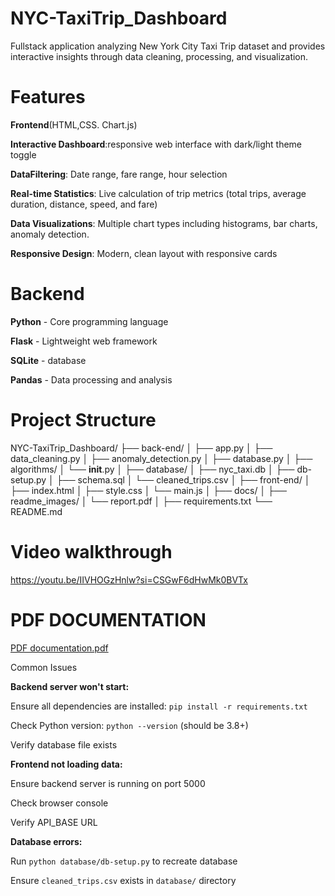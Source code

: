 # NYC-TaxiTrip_Dashboard
 Fullstack application analyzing New York City Taxi Trip dataset and provides interactive insights through data cleaning, processing, and visualization.

 # Features

**Frontend**(HTML,CSS. Chart.js)

**Interactive Dashboard**:responsive web interface with dark/light theme toggle

**DataFiltering**: Date range, fare range, hour selection

**Real-time Statistics**: Live calculation of trip metrics (total trips, average duration, distance, speed, and fare)

**Data Visualizations**: Multiple chart types including histograms, bar charts, anomaly detection.

**Responsive Design**: Modern, clean layout with responsive cards

# Backend

**Python** - Core programming language

**Flask** - Lightweight web framework

**SQLite** -  database

**Pandas** - Data processing and analysis

# Project Structure

NYC-TaxiTrip_Dashboard/
├── back-end/
│   ├── app.py
│   ├── data_cleaning.py
│   ├── anomaly_detection.py
│   ├── database.py
│   ├── algorithms/
│   └── __init__.py
│
├── database/
│   ├── nyc_taxi.db
│   ├── db-setup.py
│   ├── schema.sql
│   └── cleaned_trips.csv
│
├── front-end/
│   ├── index.html
│   ├── style.css
│   └── main.js
│
├── docs/
│   ├── readme_images/
│   └── report.pdf
│
├── requirements.txt
└── README.md

# Video walkthrough

https://youtu.be/IIVHOGzHnlw?si=CSGwF6dHwMk0BVTx

# PDF DOCUMENTATION

[PDF documentation.pdf](https://github.com/user-attachments/files/22959284/PDF.documentation.pdf)

Common Issues

**Backend server won't start:**

  Ensure all dependencies are installed: `pip install -r requirements.txt`
  
  Check Python version: `python --version` (should be 3.8+)
  
  Verify database file exists

**Frontend not loading data:**

  Ensure backend server is running on port 5000
  
  Check browser console
  
  Verify API_BASE URL

**Database errors:**

 Run `python database/db-setup.py` to recreate database
 
 Ensure `cleaned_trips.csv` exists in `database/` directory




 
